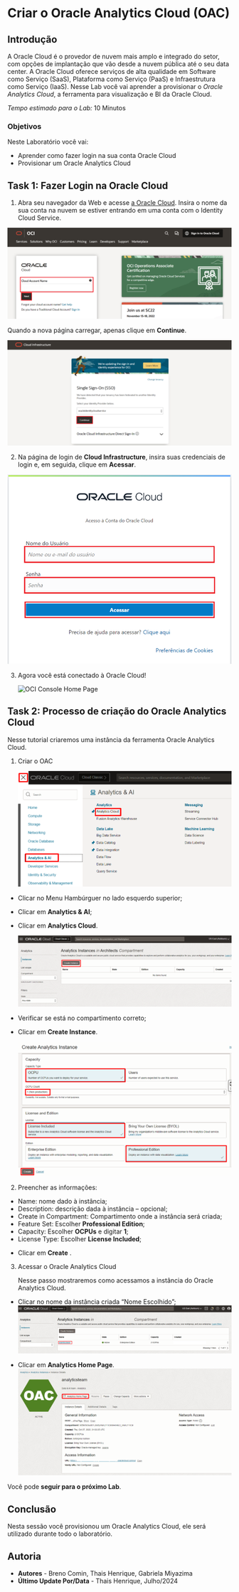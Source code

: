 # Criar o Oracle Analytics Cloud (OAC)

## Introdução
A Oracle Cloud é o provedor de nuvem mais amplo e integrado do setor, com opções de implantação que vão desde a nuvem pública até o seu data center. A Oracle Cloud oferece serviços de alta qualidade em Software como Serviço (SaaS), Plataforma como Serviço (PaaS) e Infraestrutura como Serviço (IaaS).
Nesse Lab você vai aprender a provisionar o *Oracle Analytics Cloud*, a ferramenta para visualização e BI da Oracle Cloud.

*Tempo estimado para o Lab:* 10 Minutos

### Objetivos

Neste Laboratório você vai:
* Aprender como fazer login na sua conta Oracle Cloud
* Provisionar um Oracle Analytics Cloud


## Task 1: Fazer Login na Oracle Cloud

  1. Abra seu navegador da Web e acesse [a Oracle Cloud](https://cloud.oracle.com).
Insira o nome da sua conta na nuvem se estiver entrando em uma conta com o Identity Cloud Service.

   ![Acessando a cloud](./images/acesso_a_cloud.png) 

   Quando a nova página carregar, apenas clique em **Continue**.

   ![Logando na console do OCI](./images/login_oci.png) 

2.  Na página de login de **Cloud Infrastructure**, insira suas credenciais de login e, em seguida, clique em **Acessar**.

   ![Acessando a cloud](./images/tela_login.png) 

3. Agora você está conectado à Oracle Cloud!

   ![OCI Console Home Page](https://oracle-livelabs.github.io/common/images/console/home-page.png " ")



## Task 2: Processo de criação do Oracle Analytics Cloud

Nesse tutorial criaremos uma instância da ferramenta Oracle Analytics Cloud.

1. Criar o OAC

   ![veja o banco de dados disponível](./images/analytics_menu.png)

- Clicar no Menu Hambúrguer no lado esquerdo superior;
- Clicar em **Analytics & AI**;
- Clicar em **Analytics Cloud**.

   ![veja o banco de dados disponível](./images/analytics_create_instance.png)


- Verificar se está no compartimento correto;
- Clicar em **Create Instance**.

   ![veja o banco de dados disponível](./images/analytics_creation.png)

2. Preencher as informações:

* Name: nome dado à instância;
* Description: descrição dada à instância – opcional;
* Create in Compartment: Compartimento onde a instância será criada;
* Feature Set: Escolher **Professional Edition**;
* Capacity: Escolher **OCPUs** e digitar **1**;
* License Type: Escolher **License Included**;

- Clicar em **Create** .

3. Acessar o Oracle Analytics Cloud

   Nesse passo mostraremos como acessamos a instância do Oracle Analytics Cloud.
- Clicar no nome da instância criada “Nome Escolhido”;
   ![veja o banco de dados disponível](./images/InstanceOAC.png)

- Clicar em **Analytics Home Page**.
   ![veja o banco de dados disponível](./images/analytics_access.png)

Você pode **seguir para o próximo Lab**.

## Conclusão

Nesta sessão você provisionou um Oracle Analytics Cloud, ele será utilizado durante todo o laboratório.

## Autoria

- **Autores** - Breno Comin, Thais Henrique, Gabriela Miyazima
- **Último Update Por/Data** - Thais Henrique, Julho/2024
